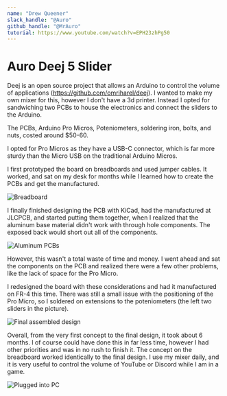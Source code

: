 ```yaml
---
name: "Drew Queener"
slack_handle: "@Auro"
github_handle: "@MrAuro"
tutorial: https://www.youtube.com/watch?v=EPH23zhPg50
---
```


# Auro Deej 5 Slider

Deej is an open source project that allows an Arduino to control the volume of applications (https://github.com/omriharel/deej). I wanted to make my own mixer for this, however I don't have a 3d printer. Instead I opted for sandwiching two PCBs to house the electronics and connect the sliders to the Arduino.

The PCBs, Arduino Pro Micros, Poteniometers, soldering iron, bolts, and nuts, costed around $50-60.

I opted for Pro Micros as they have a USB-C connector, which is far more sturdy than the Micro USB on the traditional Arduino Micros.

I first prototyped the board on breadboards and used jumper cables. It worked, and sat on my desk for months while I learned how to create the PCBs and get the manufactured. 

![Breadboard](https://github.com/MrAuro/OnBoard/assets/35087590/16b157d3-037f-4657-9034-4af77bd4c868)

I finally finished designing the PCB with KiCad, had the manufactured at JLCPCB, and started putting them together, when I realized that the aluminum base material didn't work with through hole components. The exposed back would short out all of the components. 

![Aluminum PCBs](https://github.com/MrAuro/OnBoard/assets/35087590/dea26a53-688b-4086-8b40-9ac8d4f35b5c)

However, this wasn't a total waste of time and money. I went ahead and sat the components on the PCB and realized there were a few other problems, like the lack of space for the Pro Micro.

I redesigned the board with these considerations and had it manufactured on FR-4 this time. There was still a small issue with the positioning of the Pro Micro, so I soldered on extensions to the poteniometers (the left two sliders in the picture). 

![Final assembled design](https://github.com/MrAuro/OnBoard/assets/35087590/10a9ed8d-564f-42c8-9859-cbf6d9cffe13)

Overall, from the very first concept to the final design, it took about 6 months. I of course could have done this in far less time, however I had other priorities and was in no rush to finish it. The concept on the breadboard worked identically to the final design. I use my mixer daily, and it is very useful to control the volume of YouTube or Discord while I am in a game.

![Plugged into PC](https://github.com/MrAuro/OnBoard/assets/35087590/46573d99-f1bc-4c13-b084-aaae61fd3806)
